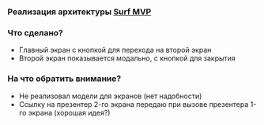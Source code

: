 ### Реализация архитектуры [Surf MVP](https://github.com/surfstudio/Surf-iOS-Developers/blob/master/architectures/Surf_MVP.md)
### Что сделано?
* Главный экран с кнопкой для перехода на второй экран
* Второй экран показывается модально, с кнопкой для закрытия
### На что обратить внимание?
* Не реализовал модели для экранов (нет надобности)
* Ссылку на презентер 2-го экрана передаю при вызове презентера 1-го экрана (хорошая идея?)
